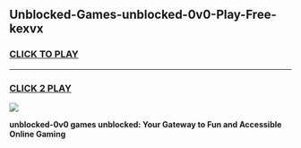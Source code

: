 
## Unblocked-Games-unblocked-0v0-Play-Free-kexvx
<h3>
<a href="https://premium76.site?title=unblocked-0v0&ref=23A">CLICK TO PLAY</a></h3>
<hr>

<h3>
<a href="https://premium76.site?title=unblocked-0v0&ref=23A">CLICK 2 PLAY</a>
  
</h3>

<a href="https://premium76.site?title=unblocked-0v0&ref=23A"><img src="https://clearcache.store/games.png"></a>


**unblocked-0v0 games unblocked: Your Gateway to Fun and Accessible Online Gaming**
